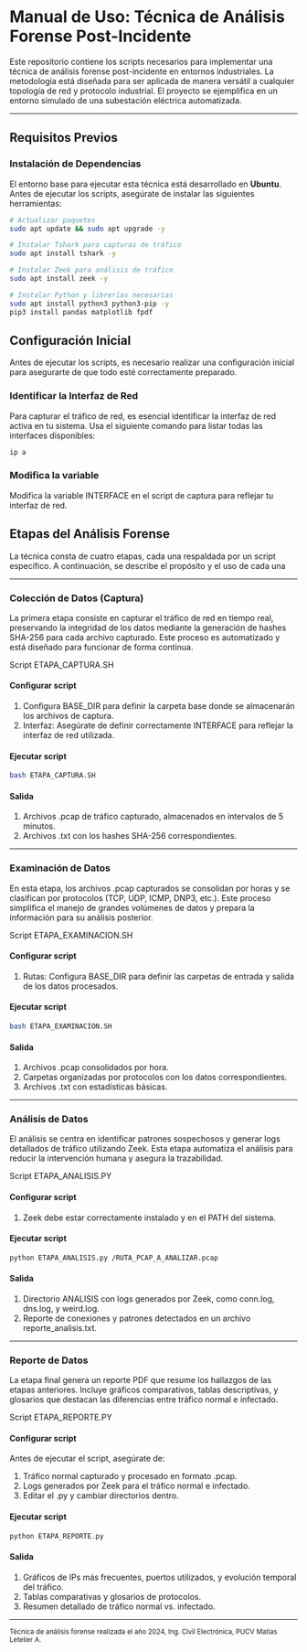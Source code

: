 # Manual de Uso: Técnica de Análisis Forense Post-Incidente

Este repositorio contiene los scripts necesarios para implementar una técnica de análisis forense post-incidente en entornos industriales. La metodología está diseñada para ser aplicada de manera versátil a cualquier topología de red y protocolo industrial. El proyecto se ejemplifica en un entorno simulado de una subestación eléctrica automatizada.

---

## Requisitos Previos

### Instalación de Dependencias

El entorno base para ejecutar esta técnica está desarrollado en **Ubuntu**. Antes de ejecutar los scripts, asegúrate de instalar las siguientes herramientas:

```bash
# Actualizar paquetes
sudo apt update && sudo apt upgrade -y

# Instalar Tshark para capturas de tráfico
sudo apt install tshark -y

# Instalar Zeek para análisis de tráfico
sudo apt install zeek -y

# Instalar Python y librerías necesarias
sudo apt install python3 python3-pip -y
pip3 install pandas matplotlib fpdf
```

## Configuración Inicial

Antes de ejecutar los scripts, es necesario realizar una configuración inicial para asegurarte de que todo esté correctamente preparado.

### Identificar la Interfaz de Red

Para capturar el tráfico de red, es esencial identificar la interfaz de red activa en tu sistema. Usa el siguiente comando para listar todas las interfaces disponibles:

```bash
ip a
```
### Modifica la variable 
Modifica la variable INTERFACE en el script de captura para reflejar tu interfaz de red.

## Etapas del Análisis Forense

La técnica consta de cuatro etapas, cada una respaldada por un script específico. A continuación, se describe el propósito y el uso de cada una

---
### Colección de Datos (Captura)

La primera etapa consiste en capturar el tráfico de red en tiempo real, preservando la integridad de los datos mediante la generación de hashes SHA-256 para cada archivo capturado. Este proceso es automatizado y está diseñado para funcionar de forma continua.

Script
ETAPA_CAPTURA.SH

#### Configurar script

1. Configura BASE_DIR para definir la carpeta base donde se almacenarán los archivos de captura.
2. Interfaz: Asegúrate de definir correctamente INTERFACE para reflejar la interfaz de red utilizada.

#### Ejecutar script

``` bash
bash ETAPA_CAPTURA.SH
```

#### Salida
1. Archivos .pcap de tráfico capturado, almacenados en intervalos de 5 minutos.
2. Archivos .txt con los hashes SHA-256 correspondientes.

---

### Examinación de Datos

En esta etapa, los archivos .pcap capturados se consolidan por horas y se clasifican por protocolos (TCP, UDP, ICMP, DNP3, etc.). Este proceso simplifica el manejo de grandes volúmenes de datos y prepara la información para su análisis posterior.

Script
ETAPA_EXAMINACION.SH

#### Configurar script

1. Rutas: Configura BASE_DIR para definir las carpetas de entrada y salida de los datos procesados.

#### Ejecutar script

``` bash
bash ETAPA_EXAMINACION.SH
```

#### Salida
1. Archivos .pcap consolidados por hora.
2. Carpetas organizadas por protocolos con los datos correspondientes.
3. Archivos .txt con estadísticas básicas.

---
### Análisis de Datos

El análisis se centra en identificar patrones sospechosos y generar logs detallados de tráfico utilizando Zeek. Esta etapa automatiza el análisis para reducir la intervención humana y asegura la trazabilidad.

Script
ETAPA_ANALISIS.PY

#### Configurar script

1. Zeek debe estar correctamente instalado y en el PATH del sistema.

#### Ejecutar script

``` bash
python ETAPA_ANALISIS.py /RUTA_PCAP_A_ANALIZAR.pcap

```

#### Salida
1. Directorio ANALISIS con logs generados por Zeek, como conn.log, dns.log, y weird.log.
2. Reporte de conexiones y patrones detectados en un archivo reporte_analisis.txt.

---
### Reporte de Datos

La etapa final genera un reporte PDF que resume los hallazgos de las etapas anteriores. Incluye gráficos comparativos, tablas descriptivas, y glosarios que destacan las diferencias entre tráfico normal e infectado.

Script
ETAPA_REPORTE.PY

#### Configurar script

Antes de ejecutar el script, asegúrate de:

1. Tráfico normal capturado y procesado en formato .pcap.
2. Logs generados por Zeek para el tráfico normal e infectado.
3. Editar el .py y cambiar directorios dentro.

#### Ejecutar script

``` bash
python ETAPA_REPORTE.py

```

#### Salida
1. Gráficos de IPs más frecuentes, puertos utilizados, y evolución temporal del tráfico.
2. Tablas comparativas y glosarios de protocolos.
3. Resumen detallado de tráfico normal vs. infectado.

---

<small>Técnica de análisis forense realizada el año 2024, Ing. Civil Electrónica, PUCV Matías Letelier A.</small>

